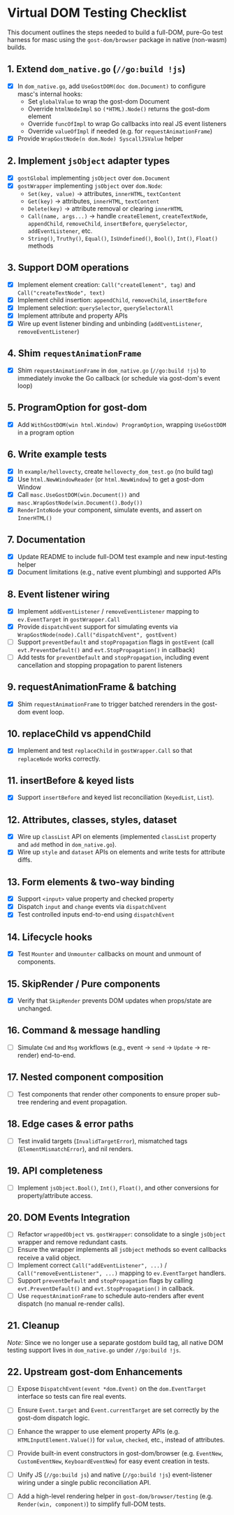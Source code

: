 # Virtual DOM Testing Checklist

This document outlines the steps needed to build a full-DOM, pure-Go test harness for masc using the `gost-dom/browser` package in native (non-wasm) builds.

## 1. Extend `dom_native.go` (`//go:build !js`)
- [x] In `dom_native.go`, add `UseGostDOM(doc dom.Document)` to configure masc's internal hooks:
  - Set `globalValue` to wrap the gost-dom Document
  - Override `htmlNodeImpl` so `(*HTML).Node()` returns the gost-dom element
  - Override `funcOfImpl` to wrap Go callbacks into real JS event listeners
  - Override `valueOfImpl` if needed (e.g. for `requestAnimationFrame`)
- [x] Provide `WrapGostNode(n dom.Node) SyscallJSValue` helper

## 2. Implement `jsObject` adapter types
- [x] `gostGlobal` implementing `jsObject` over `dom.Document`
- [x] `gostWrapper` implementing `jsObject` over `dom.Node`:
  - `Set(key, value)` → attributes, `innerHTML`, `textContent`
  - `Get(key)` → attributes, `innerHTML`, `textContent`
  - `Delete(key)` → attribute removal or clearing `innerHTML`
  - `Call(name, args...)` → handle `createElement`, `createTextNode`, `appendChild`, `removeChild`, `insertBefore`, `querySelector`, `addEventListener`, etc.
  - `String()`, `Truthy()`, `Equal()`, `IsUndefined()`, `Bool()`, `Int()`, `Float()` methods

## 3. Support DOM operations
- [x] Implement element creation: `Call("createElement", tag)` and `Call("createTextNode", text)`
- [x] Implement child insertion: `appendChild`, `removeChild`, `insertBefore`
- [x] Implement selection: `querySelector`, `querySelectorAll`
- [x] Implement attribute and property APIs
- [x] Wire up event listener binding and unbinding (`addEventListener`, `removeEventListener`)

## 4. Shim `requestAnimationFrame`
- [x] Shim `requestAnimationFrame` in `dom_native.go` (`//go:build !js`)
  to immediately invoke the Go callback (or schedule via gost-dom's event loop)

## 5. ProgramOption for gost-dom
- [x] Add `WithGostDOM(win html.Window) ProgramOption`, wrapping `UseGostDOM` in a program option

## 6. Write example tests
- [x] In `example/hellovecty`, create `hellovecty_dom_test.go` (no build tag)
- [x] Use `html.NewWindowReader` (or `html.NewWindow`) to get a gost-dom Window
- [x] Call `masc.UseGostDOM(win.Document())` and `masc.WrapGostNode(win.Document().Body())`
- [x] `RenderIntoNode` your component, simulate events, and assert on `InnerHTML()`

## 7. Documentation
- [x] Update README to include full-DOM test example and new input-testing helper
- [x] Document limitations (e.g., native event plumbing) and supported APIs

## 8. Event listener wiring
- [x] Implement `addEventListener` / `removeEventListener` mapping to `ev.EventTarget` in `gostWrapper.Call`
- [x] Provide `dispatchEvent` support for simulating events via `WrapGostNode(node).Call("dispatchEvent", gostEvent)`
- [ ] Support `preventDefault` and `stopPropagation` flags in `gostEvent` (call `evt.PreventDefault()` and `evt.StopPropagation()` in callback)
- [ ] Add tests for `preventDefault` and `stopPropagation`, including event cancellation and stopping propagation to parent listeners

## 9. requestAnimationFrame & batching
- [x] Shim `requestAnimationFrame` to trigger batched rerenders in the gost-dom event loop.

## 10. replaceChild vs appendChild
- [x] Implement and test `replaceChild` in `gostWrapper.Call` so that `replaceNode` works correctly.

## 11. insertBefore & keyed lists
- [x] Support `insertBefore` and keyed list reconciliation (`KeyedList`, `List`).

## 12. Attributes, classes, styles, dataset
- [x] Wire up `classList` API on elements (implemented `classList` property and `add` method in `dom_native.go`).
- [x] Wire up `style` and `dataset` APIs on elements and write tests for attribute diffs.

## 13. Form elements & two-way binding
- [x] Support `<input>` value property and checked property
- [x] Dispatch `input` and `change` events via `dispatchEvent`
- [x] Test controlled inputs end-to-end using `dispatchEvent`

## 14. Lifecycle hooks
- [x] Test `Mounter` and `Unmounter` callbacks on mount and unmount of components.

## 15. SkipRender / Pure components
- [x] Verify that `SkipRender` prevents DOM updates when props/state are unchanged.

## 16. Command & message handling
- [ ] Simulate `Cmd` and `Msg` workflows (e.g., event → `send` → `Update` → re-render) end-to-end.

## 17. Nested component composition
- [ ] Test components that render other components to ensure proper sub-tree rendering and event propagation.

## 18. Edge cases & error paths
- [ ] Test invalid targets (`InvalidTargetError`), mismatched tags (`ElementMismatchError`), and nil renders.

## 19. API completeness
- [ ] Implement `jsObject.Bool()`, `Int()`, `Float()`, and other conversions for property/attribute access.

## 20. DOM Events Integration
- [ ] Refactor `wrappedObject` vs. `gostWrapper`: consolidate to a single `jsObject` wrapper and remove redundant casts.
- [ ] Ensure the wrapper implements all `jsObject` methods so event callbacks receive a valid object.
- [ ] Implement correct `Call("addEventListener", ...)` / `Call("removeEventListener", ...)` mapping to `ev.EventTarget` handlers.
- [ ] Support `preventDefault` and `stopPropagation` flags by calling `evt.PreventDefault()` and `evt.StopPropagation()` in callback.
- [ ] Use `requestAnimationFrame` to schedule auto-renders after event dispatch (no manual re-render calls).

## 21. Cleanup
*Note:* Since we no longer use a separate gostdom build tag, all native DOM testing support lives in `dom_native.go` under `//go:build !js`.

## 22. Upstream gost-dom Enhancements
- [ ] Expose `DispatchEvent(event *dom.Event)` on the `dom.EventTarget` interface so tests can fire real events.
- [ ] Ensure `Event.target` and `Event.currentTarget` are set correctly by the gost-dom dispatch logic.
- [ ] Enhance the wrapper to use element property APIs (e.g. `HTMLInputElement.Value()`) for `value`, `checked`, etc., instead of attributes.
- [ ] Provide built-in event constructors in gost-dom/browser (e.g. `EventNew`, `CustomEventNew`, `KeyboardEventNew`) for easy event creation in tests.
- [ ] Unify JS (`//go:build js`) and native (`//go:build !js`) event-listener wiring under a single public reconciliation API.
- [ ] Add a high-level rendering helper in `gost-dom/browser/testing` (e.g. `Render(win, component)`) to simplify full-DOM tests.

